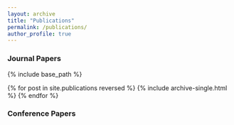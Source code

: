 ```yaml
---
layout: archive
title: "Publications"
permalink: /publications/
author_profile: true
---
```


### Journal Papers

{% include base_path %}

{% for post in site.publications reversed %}
  {% include archive-single.html %}
{% endfor %}

### Conference Papers
